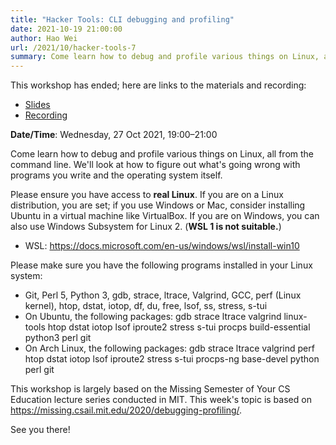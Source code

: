 ```yaml
---
title: "Hacker Tools: CLI debugging and profiling"
date: 2021-10-19 21:00:00
author: Hao Wei
url: /2021/10/hacker-tools-7
summary: Come learn how to debug and profile various things on Linux, all from the command line.
---
```


This workshop has ended; here are links to the materials and recording:

- [Slides](https://nushackers.github.io/hackertools-slides/2110ht7/)
- [Recording](https://www.youtube.com/watch?v=maISKQl7rIo)

**Date/Time**: Wednesday, 27 Oct 2021, 19:00&ndash;21:00

Come learn how to debug and profile various things on Linux, all from the command line. We'll look at how to figure out what's going wrong with programs you write and the operating system itself.

Please ensure you have access to **real Linux**. If you are on a Linux distribution, you are set; if you use Windows or Mac, consider installing Ubuntu in a virtual machine like VirtualBox. If you are on Windows, you can also use Windows Subsystem for Linux 2. (**WSL 1 is not suitable.**)

- WSL: https://docs.microsoft.com/en-us/windows/wsl/install-win10

Please make sure you have the following programs installed in your Linux system:

- Git, Perl 5, Python 3, gdb, strace, ltrace, Valgrind, GCC, perf (Linux kernel), htop, dstat, iotop, df, du, free, lsof, ss, stress, s-tui
- On Ubuntu, the following packages: gdb strace ltrace valgrind linux-tools htop dstat iotop lsof iproute2 stress s-tui procps build-essential python3 perl git
- On Arch Linux, the following packages: gdb strace ltrace valgrind perf htop dstat iotop lsof iproute2 stress s-tui procps-ng base-devel python perl git

This workshop is largely based on the Missing Semester of Your CS Education lecture series conducted in MIT. This week's topic is based on https://missing.csail.mit.edu/2020/debugging-profiling/.

See you there!
